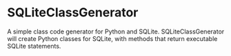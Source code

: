 # SQLiteClassGenerator
A simple class code generator for Python and SQLite.
SQLiteClassGenerator will create Python classes for SQLite, with methods that return executable SQLite statements.
